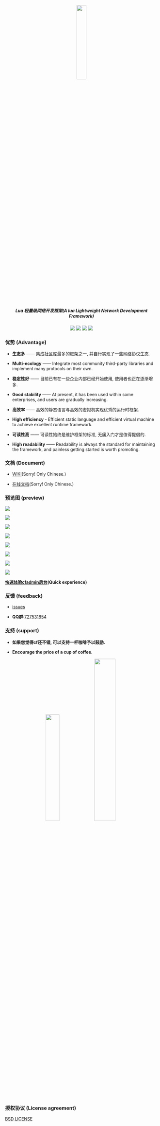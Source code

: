 #

<p align="center">
  <img src="https://raw.githubusercontent.com/wiki/CandyMi/core_framework/images/cfadmin.png" height="25%" width="25%" />
</p>
<h5 align="center">Lua 轻量级网络开发框架(A lua Lightweight Network Development Framework)</h5>
<p align="center">
  <a><img src="https://img.shields.io/badge/Author-CandyMi-red.svg"/></a>
  <a><img src="https://img.shields.io/static/v1?label=Language&message=Lua&color=blue"/></a>
  <a><img src="https://img.shields.io/static/v1?label=License&message=BSD&color=green"/></a>
  <a><img src="https://img.shields.io/static/v1?label=Support%20Platform&message=Linux/MacOSX/BSD/Windows&color=9cf"/></a>
</p>

### 优势 (Advantage)

  * **生态多** —— 集成社区库最多的框架之一, 并自行实现了一些网络协议生态.

  * **Multi-ecology** —— Integrate most community third-party libraries and implement many protocols on their own.

  * **稳定性好** —— 目前已有在一些企业内部已经开始使用, 使用者也正在逐渐增多.

  * **Good stability** —— At present, it has been used within some enterprises, and users are gradually increasing.

  * **高效率** —— 高效的静态语言与高效的虚拟机实现优秀的运行时框架.

  * **High efficiency** - Efficient static language and efficient virtual machine to achieve excellent runtime framework.

  * **可读性高** —— 可读性始终是维护框架的标准, 无痛入门才是值得提倡的.

  * **High readability** —— Readability is always the standard for maintaining the framework, and painless getting started is worth promoting.

### 文档 (Document)

  * [WIKI](https://github.com/CandyMi/core_framework/wiki)(Sorry! Only Chinese.)

  * [在线文档](https://candymi.github.io/LuaWeb)(Sorry! Only Chinese.)

### 预览图 (preview)

<p><img src="https://raw.githubusercontent.com/wiki/CandyMi/core_framework/images/pre-login.png"/></p>

<p><img src="https://raw.githubusercontent.com/wiki/CandyMi/core_framework/images/pre-dashboard.png"/></p>

<p><img src="https://raw.githubusercontent.com/wiki/CandyMi/core_framework/images/pre-profile.png"/></p>

<p><img src="https://raw.githubusercontent.com/wiki/CandyMi/core_framework/images/pre-user.png"/></p>

<p><img src="https://raw.githubusercontent.com/wiki/CandyMi/core_framework/images/pre-role.png"/></p>

<p><img src="https://raw.githubusercontent.com/wiki/CandyMi/core_framework/images/pre-header.png"/></p>

<p><img src="https://raw.githubusercontent.com/wiki/CandyMi/core_framework/images/pre-aside.png"/></p>

<p><img src="https://raw.githubusercontent.com/wiki/CandyMi/core_framework/images/pre-lang.png"/></p>

  **[快速体验cfadmin后台](https://github.com/CandyMi/core_framework/wiki/cfadmin)(Quick experience)**

### 反馈 (feedback)

  * [issues](https://github.com/CandyMi/core_framework/issues)

  * **QQ群**:[727531854](https://shang.qq.com/wpa/qunwpa?idkey=5cc977ebaf4eb17391b2c6b03eb0ee36e3d3c1871bc95ba3c96ffc426a9dc907)

### 支持 (support)

  * **如果您觉得cf还不错, 可以支持一杯咖啡予以鼓励.**

  * **Encourage the price of a cup of coffee.**

<p align="center">
  <a><img src="https://raw.githubusercontent.com/wiki/CandyMi/core_framework/images/zhifubao.jpeg" height="30%" width="30%"></a>
  <a><img src="https://raw.githubusercontent.com/wiki/CandyMi/core_framework/images/weixin.jpeg" height="37%" width="37%"></a>
</p>

### 授权协议 (License agreement)

  [BSD LICENSE](https://github.com/CandyMi/core_framework/blob/master/LICENSE)
